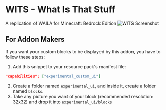 # WITS - What Is That Stuff
A replication of WAILA for Minecraft: Bedrock Edition
![WITS Screenshot](https://github.com/GitWither/wits/blob/master/art/header.png)

## For Addon Makers
If you want your custom blocks to be displayed by this addon, you have to follow these steps:
1. Add this snippet to your resource pack's manifest file:
```json
"capabilities": ["experimental_custom_ui"]
```
2. Create a folder named `experimental_ui`, and inside it, create a folder named `blocks`.
3. Take any picture you want of your block (recommended resolution: 32x32) and drop it into `experimental_ui/blocks`
